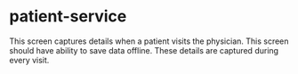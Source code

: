 # patient-service
This screen captures details when a patient visits the physician. This screen should have ability to save data offline. These details are captured during every visit.
